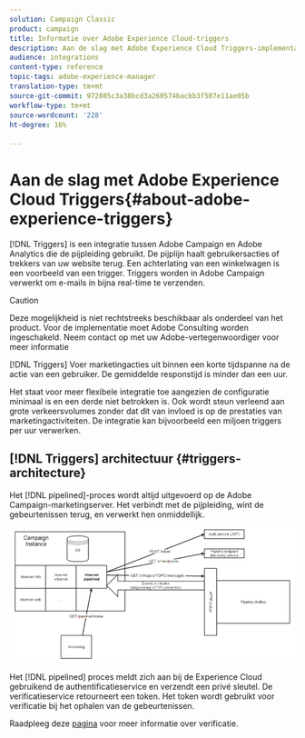 ```yaml
---
solution: Campaign Classic
product: campaign
title: Informatie over Adobe Experience Cloud-triggers
description: Aan de slag met Adobe Experience Cloud Triggers-implementatie
audience: integrations
content-type: reference
topic-tags: adobe-experience-manager
translation-type: tm+mt
source-git-commit: 972885c3a38bcd3a260574bacbb3f507e11ae05b
workflow-type: tm+mt
source-wordcount: '228'
ht-degree: 16%

---
```



# Aan de slag met Adobe Experience Cloud Triggers{#about-adobe-experience-triggers}

[!DNL Triggers] is een integratie tussen Adobe Campaign en Adobe Analytics die de pijpleiding gebruikt. De pijplijn haalt gebruikersacties of trekkers van uw website terug. Een achterlating van een winkelwagen is een voorbeeld van een trigger. Triggers worden in Adobe Campaign verwerkt om e-mails in bijna real-time te verzenden.

>[!CAUTION]
>
>Deze mogelijkheid is niet rechtstreeks beschikbaar als onderdeel van het product. Voor de implementatie moet Adobe Consulting worden ingeschakeld. Neem contact op met uw Adobe-vertegenwoordiger voor meer informatie

[!DNL Triggers] Voer marketingacties uit binnen een korte tijdspanne na de actie van een gebruiker. De gemiddelde responstijd is minder dan een uur.

Het staat voor meer flexibele integratie toe aangezien de configuratie minimaal is en een derde niet betrokken is.
Ook wordt steun verleend aan grote verkeersvolumes zonder dat dit van invloed is op de prestaties van marketingactiviteiten. De integratie kan bijvoorbeeld een miljoen triggers per uur verwerken.

## [!DNL Triggers] architectuur  {#triggers-architecture}

Het [!DNL pipelined]-proces wordt altijd uitgevoerd op de Adobe Campaign-marketingserver. Het verbindt met de pijpleiding, wint de gebeurtenissen terug, en verwerkt hen onmiddellijk.

![](assets/triggers_2.png)

Het [!DNL pipelined] proces meldt zich aan bij de Experience Cloud gebruikend de authentificatieservice en verzendt een privé sleutel. De verificatieservice retourneert een token. Het token wordt gebruikt voor verificatie bij het ophalen van de gebeurtenissen.

Raadpleeg deze [pagina](../../integrations/using/configuring-adobe-io.md) voor meer informatie over verificatie.
